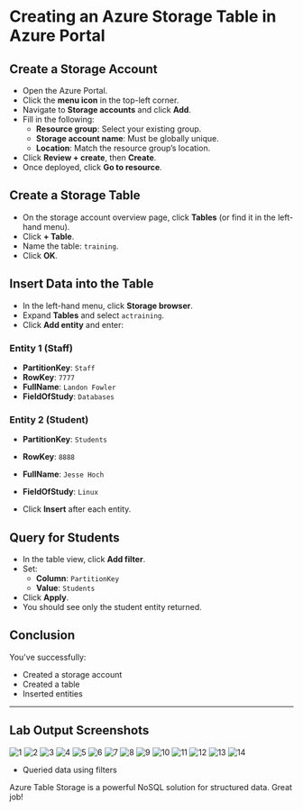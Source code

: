 # Creating an Azure Storage Table in Azure Portal


## Create a Storage Account
- Open the Azure Portal.
- Click the **menu icon** in the top-left corner.
- Navigate to **Storage accounts** and click **Add**.
- Fill in the following:
   - **Resource group**: Select your existing group.
   - **Storage account name**: Must be globally unique.
   - **Location**: Match the resource group’s location.
- Click **Review + create**, then **Create**.
- Once deployed, click **Go to resource**.


## Create a Storage Table
- On the storage account overview page, click **Tables** (or find it in the left-hand menu).
- Click **+ Table**.
- Name the table: `training`.
- Click **OK**.


## Insert Data into the Table
- In the left-hand menu, click **Storage browser**.
- Expand **Tables** and select `actraining`.
- Click **Add entity** and enter:

### Entity 1 (Staff)
- **PartitionKey**: `Staff`
- **RowKey**: `7777`
- **FullName**: `Landon Fowler`
- **FieldOfStudy**: `Databases`

### Entity 2 (Student)
- **PartitionKey**: `Students`
- **RowKey**: `8888`
- **FullName**: `Jesse Hoch`
- **FieldOfStudy**: `Linux`

- Click **Insert** after each entity.


## Query for Students
- In the table view, click **Add filter**.
- Set:
   - **Column**: `PartitionKey`
   - **Value**: `Students`
- Click **Apply**.
- You should see only the student entity returned.


## Conclusion
You've successfully:
- Created a storage account
- Created a table
- Inserted entities

---

## Lab Output Screenshots

![1](https://github.com/user-attachments/assets/5ac50c6d-625c-4ed0-b9a6-f5d8b76b9618)
![2](https://github.com/user-attachments/assets/b3557f27-59c7-4dd8-979b-ed7bb7077367)
![3](https://github.com/user-attachments/assets/be360759-721b-4d1e-b3f8-9f22835cff0a)
![4](https://github.com/user-attachments/assets/1a16e59b-d76c-41bb-8d02-189dca6327c2)
![5](https://github.com/user-attachments/assets/12d5702b-665c-488e-8cdb-525c3754750f)
![6](https://github.com/user-attachments/assets/a523aabe-0ec9-4747-ba9d-4a7953ac1d02)
![7](https://github.com/user-attachments/assets/0e0d3bc4-12aa-4c89-a30a-35122ea99a6d)
![8](https://github.com/user-attachments/assets/bb148970-8d95-4073-bb6c-8156c1a04d90)
![9](https://github.com/user-attachments/assets/e6a8ec3a-cba1-41de-a0a3-bbd1e096f8ec)
![10](https://github.com/user-attachments/assets/a99da895-1964-4eb4-a1c4-6c2a37e04887)
![11](https://github.com/user-attachments/assets/c0923d35-8ddd-4b83-8089-9cfc7e31989b)
![12](https://github.com/user-attachments/assets/1ec153dd-0a02-4c02-9869-3ba4b9e9b0f4)
![13](https://github.com/user-attachments/assets/07e21172-2217-4a69-bc72-5bcb769fc401)
![14](https://github.com/user-attachments/assets/1388835a-8984-406f-9abc-eddd4de3418c)


- Queried data using filters

Azure Table Storage is a powerful NoSQL solution for structured data. Great job!
